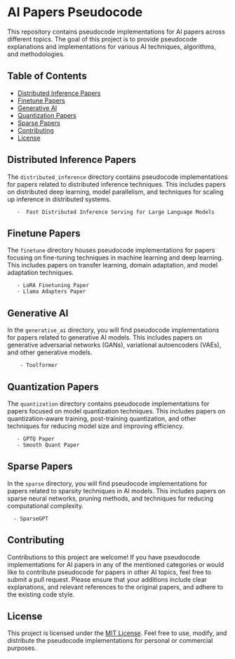 # AI Papers Pseudocode 

This repository contains pseudocode implementations for AI papers across different topics. The goal of this project is to provide pseudocode explanations and implementations for various AI techniques, algorithms, and methodologies.

## Table of Contents

- [Distributed Inference Papers](#distributed-inference-papers)
- [Finetune Papers](#finetune-papers)
- [Generative AI](#generative-ai)
- [Quantization Papers](#quantization-papers)
- [Sparse Papers](#sparse-papers)
- [Contributing](#contributing)
- [License](#license)

## Distributed Inference Papers

The `distributed_inference` directory contains pseudocode implementations for papers related to distributed inference techniques. This includes papers on distributed deep learning, model parallelism, and techniques for scaling up inference in distributed systems.

       -  Fast Distributed Inference Serving for Large Language Models

## Finetune Papers

The `finetune` directory houses pseudocode implementations for papers focusing on fine-tuning techniques in machine learning and deep learning. This includes papers on transfer learning, domain adaptation, and model adaptation techniques.

       - LoRA Finetuning Paper
       - Llama Adapters Paper

## Generative AI

In the `generative_ai` directory, you will find pseudocode implementations for papers related to generative AI models. This includes papers on generative adversarial networks (GANs), variational autoencoders (VAEs), and other generative models.

        - Toolformer


## Quantization Papers

The `quantization` directory contains pseudocode implementations for papers focused on model quantization techniques. This includes papers on quantization-aware training, post-training quantization, and other techniques for reducing model size and improving efficiency.

       - GPTQ Paper
       - Smooth Quant Paper

## Sparse Papers

In the `sparse` directory, you will find pseudocode implementations for papers related to sparsity techniques in AI models. This includes papers on sparse neural networks, pruning methods, and techniques for reducing computational complexity.

      - SparseGPT

## Contributing

Contributions to this project are welcome! If you have pseudocode implementations for AI papers in any of the mentioned categories or would like to contribute pseudocode for papers in other AI topics, feel free to submit a pull request. Please ensure that your additions include clear explanations, and relevant references to the original papers, and adhere to the existing code style.

## License

This project is licensed under the [MIT License](LICENSE). Feel free to use, modify, and distribute the pseudocode implementations for personal or commercial purposes.


